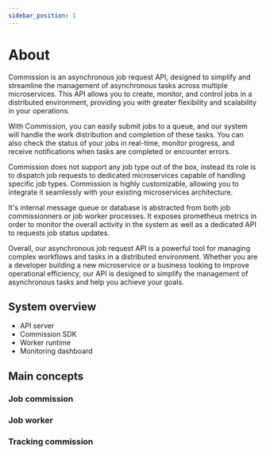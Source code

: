 ```yaml
---
sidebar_position: 1
---
```


# About

Commission is an asynchronous job request API, designed to simplify and streamline the management of asynchronous tasks across multiple microservices. This API allows you to create, monitor, and control jobs in a distributed environment, providing you with greater flexibility and scalability in your operations.

With Commission, you can easily submit jobs to a queue, and our system will handle the work distribution and completion of these tasks. You can also check the status of your jobs in real-time, monitor progress, and receive notifications when tasks are completed or encounter errors.

Commission does not support any job type out of the box, instead its role is to dispatch job requests to dedicated microservices capable of handling specific job types. Commission is highly customizable, allowing you to integrate it seamlessly with your existing microservices architecture. 

It's internal message queue or database is abstracted from both job commissionners or job worker processes. It exposes prometheus metrics in order to monitor the overall activity in the system as well as a dedicated API to requests job status updates.

Overall, our asynchronous job request API is a powerful tool for managing complex workflows and tasks in a distributed environment. Whether you are a developer building a new microservice or a business looking to improve operational efficiency, our API is designed to simplify the management of asynchronous tasks and help you achieve your goals.

## System overview

- API server
- Commission SDK
- Worker runtime
- Monitoring dashboard

## Main concepts

### Job commission

### Job worker

### Tracking commission

